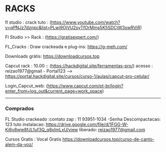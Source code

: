 # RACKS

fl studio : crack tuto : (https://www.youtube.com/watch?v=qPNJz7dznpc&list=PLwi9OjVU2syTfOrMms5K5SDCjW3swRViR)

Fl Studio >> Rack : (https://gratisexpert.com/)

FL_Cracks :
 Draw crackeada e plug-ins: https://g-meh.com/

Downloads grátis:  https://downloadcursos.top

Capcut rack : 10.00 :: (https://hackdigital.site/ferramentas-pro/)
acesso : reizao1977@gmail - Portal123 --> https://portal.hackdigital.site/cursos/curso-1/aulas/capcut-pro-celular/

Login_Capcut_web: (https://www.capcut.com/pt-br/login?enter_from=log_out&current_page=work_space)

---
### Comprados
FL Studio crackeado :contato zap : 11 93951-1034 -Senha Descompactacao: 123
 tuto instalacao: https://drive.google.com/file/d/1FGG-W-Ki6v8wje8fJL1uf3Q_q8xImLxU/view
 liberado: reizao1977@gmail.com

Cursos Gratis : Vocal Gratis https://downloadcursos.top/curso-de-canto-alem-da-voz/

